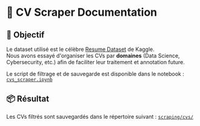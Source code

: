 # 📄 CV Scraper Documentation

## 🎯 Objectif

Le dataset utilisé est le célèbre [Resume Dataset](https://www.kaggle.com/datasets/gauravduttakiit/resume-dataset) de Kaggle.  
Nous avons essayé d'organiser les CVs par **domaines** (Data Science, Cybersecurity, etc.) afin de faciliter leur traitement et annotation future.

Le script de filtrage et de sauvegarde est disponible dans le notebook :  
[`cvs_scraper.ipynb`](cvs_scraper.ipynb)

## 📦 Résultat

Les CVs filtrés sont sauvegardés dans le répertoire suivant :
[`scraping/cvs/`](scraping/cvs/)


